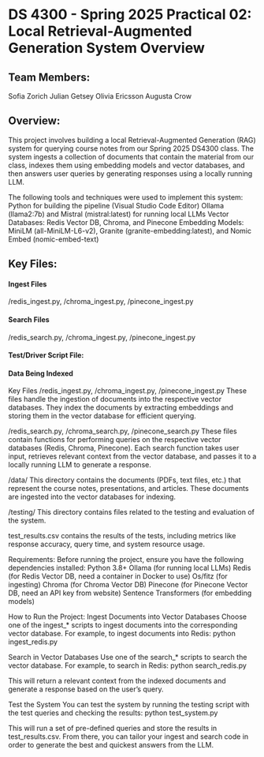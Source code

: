 # DS 4300 - Spring 2025 Practical 02: Local Retrieval-Augmented Generation System Overview

## Team Members:
Sofia Zorich
Julian Getsey
Olivia Ericsson
Augusta Crow

## Overview: 
This project involves building a local Retrieval-Augmented Generation (RAG) system for querying course notes from our Spring 2025 DS4300 class. The system ingests a collection of documents that contain the material from our class, indexes them using embedding models and vector databases, and then answers user queries by generating responses using a locally running LLM. 

The following tools and techniques were used to implement this system:
Python for building the pipeline (Visual Studio Code Editor) 
Ollama (llama2:7b) and Mistral (mistral:latest) for running local LLMs
Vector Databases: Redis Vector DB, Chroma, and Pinecone
Embedding Models: MiniLM (all-MiniLM-L6-v2), Granite (granite-embedding:latest), and Nomic Embed (nomic-embed-text)

## Key Files: 

#### Ingest Files
/redis_ingest.py, /chroma_ingest.py, /pinecone_ingest.py

#### Search Files
/redis_search.py, /chroma_ingest.py, /pinecone_ingest.py

#### Test/Driver Script File: 


#### Data Being Indexed

Key Files
/redis_ingest.py, /chroma_ingest.py, /pinecone_ingest.py
 These files handle the ingestion of documents into the respective vector databases. They index the documents by extracting embeddings and storing them in the vector database for efficient querying.
 
/redis_search.py, /chroma_search.py, /pinecone_search.py
 These files contain functions for performing queries on the respective vector databases (Redis, Chroma, Pinecone). Each search function takes user input, retrieves relevant context from the vector database, and passes it to a locally running LLM to generate a response.
 
/data/
 This directory contains the documents (PDFs, text files, etc.) that represent the course notes, presentations, and articles. These documents are ingested into the vector databases for indexing.
 
/testing/
 This directory contains files related to the testing and evaluation of the system.

test_results.csv contains the results of the tests, including metrics like response accuracy, query time, and system resource usage.

Requirements:
Before running the project, ensure you have the following dependencies installed:
Python 3.8+
Ollama (for running local LLMs)
Redis (for Redis Vector DB, need a container in Docker to use)
Os/fitz (for ingesting)
Chroma (for Chroma Vector DB)
Pinecone (for Pinecone Vector DB, need an API key from website)
Sentence Transformers (for embedding models)

How to Run the Project:
Ingest Documents into Vector Databases
 Choose one of the ingest_* scripts to ingest documents into the corresponding vector database. For example, to ingest documents into Redis: 
 python ingest_redis.py
 
Search in Vector Databases
 Use one of the search_* scripts to search the vector database. For example, to search in Redis:
 python search_redis.py
 
This will return a relevant context from the indexed documents and generate a response based on the user’s query.

Test the System
 You can test the system by running the testing script with the test queries and checking the results:
 python test_system.py
 
This will run a set of pre-defined queries and store the results in test_results.csv. From there, you can tailor your ingest and search code in order to generate the best and quickest answers from the LLM. 
